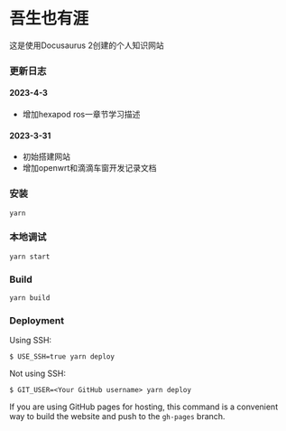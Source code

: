 <!--
 * @Author: Ceoifung
 * @Date: 2023-03-31 10:21:49
 * @LastEditors: Ceoifung
 * @LastEditTime: 2023-04-03 17:48:24
 * @Description: XiaoRGEEK All Rights Reserved. Copyright © 2023
-->
# 吾生也有涯

这是使用Docusaurus 2创建的个人知识网站

### 更新日志
#### 2023-4-3
- 增加hexapod ros一章节学习描述

#### 2023-3-31
- 初始搭建网站
- 增加openwrt和滴滴车窗开发记录文档
### 安装

```
yarn
```

### 本地调试

```
yarn start
```

### Build

```
yarn build
```

### Deployment

Using SSH:

```
$ USE_SSH=true yarn deploy
```

Not using SSH:

```
$ GIT_USER=<Your GitHub username> yarn deploy
```

If you are using GitHub pages for hosting, this command is a convenient way to build the website and push to the `gh-pages` branch.
